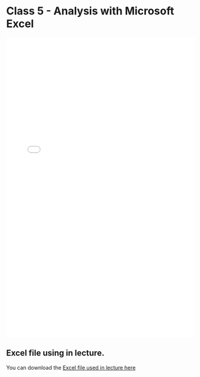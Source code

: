 # Class 5 - Analysis with Microsoft Excel

<iframe src="../data_530_excel_analysis_lecture4.pdf" width="100%" height="800px" frameBorder="0"> </iframe>

## Excel file using in lecture.

You can download the [Excel file used in lecture here](https://github.com/ubco-mds-2021/data_530/raw/main/sales.xlsx)